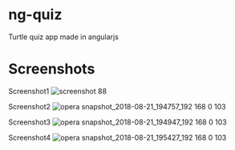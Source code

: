 # ng-quiz
Turtle quiz app made in angularjs

# Screenshots

Screenshot1
![screenshot 88](https://user-images.githubusercontent.com/17989060/44407755-80c93d80-a57c-11e8-90da-b1d8588992bb.png)

Screenshot2
![opera snapshot_2018-08-21_194757_192 168 0 103](https://user-images.githubusercontent.com/17989060/44407757-8161d400-a57c-11e8-97f3-d899756155ea.png)

Screenshot3
![opera snapshot_2018-08-21_194947_192 168 0 103](https://user-images.githubusercontent.com/17989060/44407752-80c93d80-a57c-11e8-9491-b59582bb82b8.png)

Screenshot4
![opera snapshot_2018-08-21_195427_192 168 0 103](https://user-images.githubusercontent.com/17989060/44407753-80c93d80-a57c-11e8-90ba-fdece33e41ba.png)

